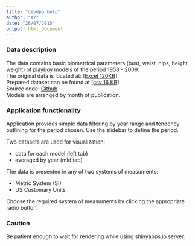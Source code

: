 ```yaml
---
title: "devdpp help"
author: "AY"
date: "26/07/2015"
output: html_document
---
```

### Data description
The data contains basic biometrical parameters (bust, waist, hips, height, weight)
of playboy models of the period 1953 - 2009.  
The original data is located at:
[[Excel 120KB]](http://archive.wired.com/special_multimedia/2009/st_infoporn_1702)  
Prepared dataset can be found at [[csv 16 KB]](https://yadi.sk/d/FCGEKxaKeqDrS)  
Source code: [Github](https://github.com/anthony01/devdpp.git)  
Models are arranged by month of publication.

### Application functionality
<p>
Application provides simple data filtering by year range and tendency outlining
for the period chosen.  
Use the slidebar to define the period.
</p>

<p>
Two datasets are used for visualization:  

- data for each model (left tab)  
- averaged by year (mid tab)
</p>

<p>
The data is presented in any of two systems of measuments: 

- Metric System (SI)  
- US Customary Units
</p>

<p>
Choose the required system of measuments by clicking the appropriate radio button.
</p>

### Caution
<p>
Be patient enough to wait for rendering while using shinyapps.io server.
</p>